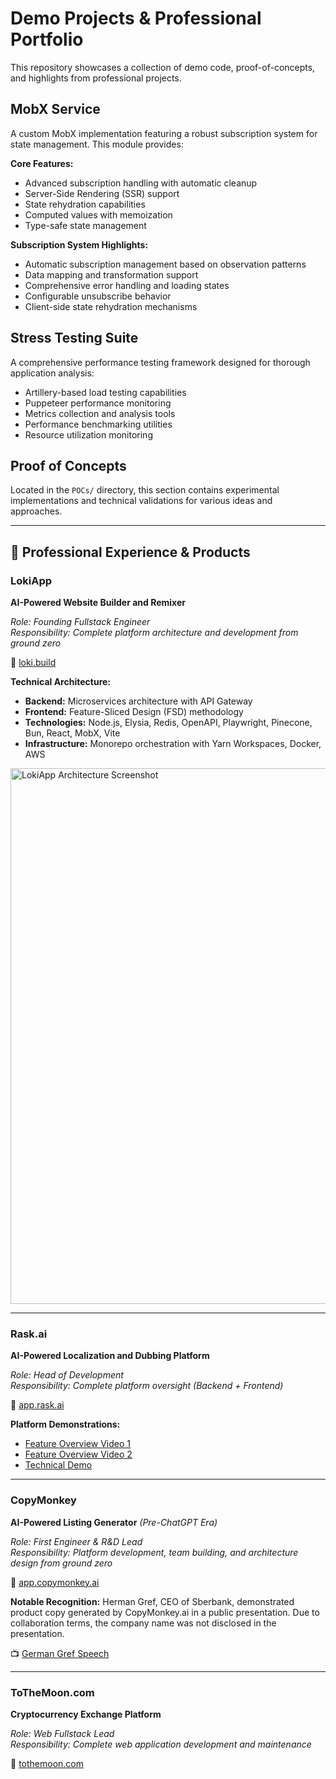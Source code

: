 # Demo Projects & Professional Portfolio

This repository showcases a collection of demo code, proof-of-concepts, and highlights from professional projects.

## MobX Service
A custom MobX implementation featuring a robust subscription system for state management. This module provides:

**Core Features:**
- Advanced subscription handling with automatic cleanup
- Server-Side Rendering (SSR) support
- State rehydration capabilities
- Computed values with memoization
- Type-safe state management

**Subscription System Highlights:**
- Automatic subscription management based on observation patterns
- Data mapping and transformation support
- Comprehensive error handling and loading states
- Configurable unsubscribe behavior
- Client-side state rehydration mechanisms

## Stress Testing Suite
A comprehensive performance testing framework designed for thorough application analysis:

- Artillery-based load testing capabilities
- Puppeteer performance monitoring
- Metrics collection and analysis tools
- Performance benchmarking utilities
- Resource utilization monitoring

## Proof of Concepts
Located in the `POCs/` directory, this section contains experimental implementations and technical validations for various ideas and approaches.

---

## 🚀 Professional Experience & Products

### LokiApp
**AI-Powered Website Builder and Remixer**

*Role: Founding Fullstack Engineer*  
*Responsibility: Complete platform architecture and development from ground zero*

🔗 [loki.build](https://www.loki.build/)

**Technical Architecture:**
- **Backend:** Microservices architecture with API Gateway
- **Frontend:** Feature-Sliced Design (FSD) methodology
- **Technologies:** Node.js, Elysia, Redis, OpenAPI, Playwright, Pinecone, Bun, React, MobX, Vite
- **Infrastructure:** Monorepo orchestration with Yarn Workspaces, Docker, AWS

<img width="1135" height="857" alt="LokiApp Architecture Screenshot" src="https://github.com/user-attachments/assets/cdad57bc-e0bc-4766-b0a6-70d27c8d28f8" />

---

### Rask.ai
**AI-Powered Localization and Dubbing Platform**

*Role: Head of Development*  
*Responsibility: Complete platform oversight (Backend + Frontend)*

🔗 [app.rask.ai](https://app.rask.ai/)

**Platform Demonstrations:**
- [Feature Overview Video 1](https://www.youtube.com/watch?v=NNUQEl0fq9k)
- [Feature Overview Video 2](https://www.youtube.com/watch?v=brUewaGWzyM)
- [Technical Demo](https://www.youtube.com/watch?v=1viNLRODRW8)

---

### CopyMonkey
**AI-Powered Listing Generator** *(Pre-ChatGPT Era)*

*Role: First Engineer & R&D Lead*  
*Responsibility: Platform development, team building, and architecture design from ground zero*

🔗 [app.copymonkey.ai](https://app.copymonkey.ai/)

**Notable Recognition:**
Herman Gref, CEO of Sberbank, demonstrated product copy generated by CopyMonkey.ai in a public presentation. Due to collaboration terms, the company name was not disclosed in the presentation.

📺 [German Gref Speech](https://www.youtube.com/watch?v=NIwCRJYpojM)

---

### ToTheMoon.com
**Cryptocurrency Exchange Platform**

*Role: Web Fullstack Lead*  
*Responsibility: Complete web application development and maintenance*

🔗 [tothemoon.com](https://tothemoon.com/)





